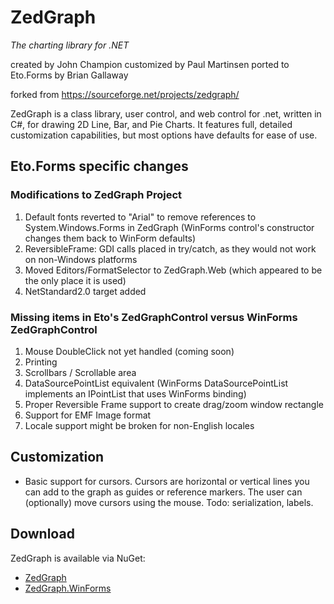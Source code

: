 # ZedGraph

*The charting library for .NET*

created by John Champion
customized by Paul Martinsen
ported to Eto.Forms by Brian Gallaway

forked from https://sourceforge.net/projects/zedgraph/

ZedGraph is a class library, user control, and web control for .net, written in C#, for drawing 2D Line, Bar, and Pie Charts. 
It features full, detailed customization capabilities, but most options have defaults for ease of use.

## Eto.Forms specific changes

### Modifications to ZedGraph Project

1. Default fonts reverted to "Arial" to remove references to System.Windows.Forms in ZedGraph (WinForms control's constructor changes them back to WinForm defaults)
2. ReversibleFrame: GDI calls placed in try/catch, as they would not work on non-Windows platforms
3. Moved Editors/FormatSelector to ZedGraph.Web (which appeared to be the only place it is used)
4. NetStandard2.0 target added

### Missing items in Eto's ZedGraphControl versus WinForms ZedGraphControl

1. Mouse DoubleClick not yet handled (coming soon)
2. Printing
3. Scrollbars / Scrollable area
4. DataSourcePointList equivalent (WinForms DataSourcePointList implements an IPointList that uses WinForms binding)
5. Proper Reversible Frame support to create drag/zoom window rectangle
6. Support for EMF Image format
7. Locale support might be broken for non-English locales

## Customization
* Basic support for cursors. Cursors are horizontal or vertical lines you can add to the 
  graph as guides or reference markers. The user can (optionally) move cursors using the
  mouse. Todo: serialization, labels. 

## Download

ZedGraph is available via NuGet:
- [ZedGraph](http://nuget.org/packages/ZedGraph)
- [ZedGraph.WinForms](http://nuget.org/packages/ZedGraph.WinForms)

